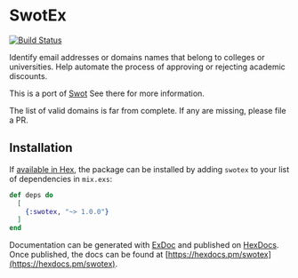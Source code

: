 # SwotEx

[![Build Status](https://travis-ci.com/maartenvanvliet/swotex.svg?branch=master)](https://travis-ci.com/maartenvanvliet/swotex)

Identify email addresses or domains names that belong to colleges or universities. Help automate the process of approving or rejecting academic discounts.


This is a port of [Swot](https://github.com/leereilly/swot) See there for more information.

The list of valid domains is far from complete. If any are missing, please file a PR. 

## Installation

If [available in Hex](https://hex.pm/docs/publish), the package can be installed
by adding `swotex` to your list of dependencies in `mix.exs`:

```elixir
def deps do
  [
    {:swotex, "~> 1.0.0"}
  ]
end
```

Documentation can be generated with [ExDoc](https://github.com/elixir-lang/ex_doc)
and published on [HexDocs](https://hexdocs.pm). Once published, the docs can
be found at [https://hexdocs.pm/swotex](https://hexdocs.pm/swotex).

